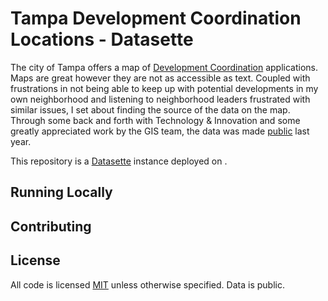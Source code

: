 # Tampa Development Coordination Locations - Datasette

The city of Tampa offers a map of [Development Coordination](https://tampa.maps.arcgis.com/apps/webappviewer/index.html?id=bbda3ba918ad420fa686db9656c32b76) applications. Maps are great however they are not as accessible as text. Coupled with frustrations in not being able to keep up with potential developments in my own neighborhood and listening to neighborhood leaders frustrated with similar issues, I set about finding the source of the data on the map. Through some back and forth with Technology & Innovation and some greatly appreciated work by the GIS team, the data was made [public](https://city-tampa.opendata.arcgis.com/datasets/tampa::development-coordination-locations/explore?location=28.012561%2C-82.417200%2C11.84) last year.

This repository is a [Datasette](https://datasette.io) instance deployed on .

## Running Locally

## Contributing

## License
All code is licensed [MIT](https://__TODO__/LICENSE) unless otherwise specified. Data is public.